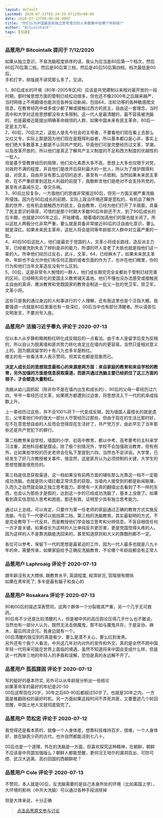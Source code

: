 ```yaml
---
layout: default
Lastmod: 2020-07-13T02:24:59.071285+00:00
date: 2020-07-12T00:00:00.000Z
title: "你们认为中国最具有独立思考意识的人多数集中在哪个年龄段?"
author: "Bitcointalk"
tags: [加速]
---
```



### 品葱用户 **Bitcointalk** 提问于 7/12/2020
    
如果从独立意识，不易洗脑程度排序的话，我认为应当是80后第一个档次，然后60后70后第二档，然后是90后第三档，然后是40后50后第四档，档次最低是00后。  
手机打字，排版就不讲究那么多了，见谅。  
  
1，80后成长的环境（80年-2005年区间）应该是共党建制以来相对最开放的一段时期，那时候思想方面的管制已经松动很多，但也还不像2000年之后越来越严，当时网络上不用翻墙也能浏览各种反动新闻，包括64，法轮功等的各种敏感图文信息，在教育经历中或多或少都了解或接触过西方的民主，自由这一套理念，当时高中和大学对这些思想都没有太多限制。这一代人是最清醒的，最不容易被洗脑的，也是最接近能提出明确革命纲领的人群，如果中国未来有民主革命，80后一定是主力军。  
2，60后，70后次之，这批人是先今社会的主导者，不要看他们现在看上去那么又红又专，实际上那是因为他们现在是既得利益者，所以基本都口是心非，事实上他们绝大多数基本上都是不认同共产党的。毕竟他们可是完整经历过文革，学潮，以及改革开放的，所以他们是真正了解共产主义制度的不足和西方制度的优越性的一批人。  
但是基于受教育经历的局限，他们文化素质大多不高，思想上大多也仅限于对党，对政府不满的程度，并且他们是改开后获利最大的一批人，所以为了维护既得利益，对民主，自由并没有那么迫切的追求，甚至有一点抵制。当然如果未来民主革命，在不严重损害到这批人利益的前提下，我敢断言他们是绝对不会支持共党的，甚至有点喜闻乐见，幸灾乐祸。  
3，90后比较复杂，一方面他们的思维非常接近80后，但另一方面又被严重洗脑所侵蚀。因为在90后成长的前期，实际上政治环境还算是宽松的，有机会了解外面的世界，也有机会接触西方的民主，自由教育，已经为他们打开了半扇窗，具备了民主意识的萌芽，可惜的是那个时期大多数90后年龄还不大，到了90后成长的后半期，也就是2005年之后，开始建墙，随着墙的加高他们的窗也就关闭了。所以这批人两极分化非常严重，要么就是具备非常接近80后的泛自由化意识，要么就是深红。如果未来民主革命，这批人将会是同等年龄层次人群中对立最严重的一批。  
4，40后50后这批人，他们是最忠于党国的人，文革小将成长路线，造反派主力军，已经被洗到失去了辨别是非的能力，所谓的坏人变老了大抵也就是指他们这一辈的人。所幸他们经历过反右，武斗，文革，64，已经麻木了，如果未来民主革命，年龄也不会允许他们有任何正面的或者负面的作为了，也许在他们眼里，你的行为和他们当年文革造反没有什么区别。  
5，00后，这是非常令人惋惜的一群人，他们成长期完完全全都处于管制已经完善的区间，已经畸形异化的爱国主义教育铺天盖地，他们不懂也没办法感受或接触民主自由的真谛，鹰派教育和党既国家的教育会制造一批又一批的党卫军，禁卫军，文革小将。  
  
这些只是我的通过身边的人和事进行的个人理解，还有我这里也是个泛指大概，我要强调一点就是80后里面也有一些深红，00后当中也有部分清醒者。所以请各位文明发言，不要对号入座。
    
                

### 品葱用户 **活摘刁近乎睾丸** 评论于 2020-07-13
        
仅以本人从岁静和略微粉红转化成反贼后的一点看法。由于本人是留学后变为反贼的，所以自认为脱离墙和匪共势力转化肯定比在墙内的更容易，当然只是相对意义上的。因为据说留学的十有八九也多半是粉红。  
楼主的有一些看法本人表示赞同。但其实也都是现象而已。  
  
**决定人成长后的思想观念最核心的来源是两方面：来自家庭的教育和来自学校的教育，另外加强的方面是信息获取渠道，而匪共通过洗脑主要已经抓住了这三方面的根子，才会塑造大量粉红。**  
  
洗脑从幼儿园抓起（除非你不是在墙内出生和成长的），90后的父母一辈经历过六四，爷爷一辈经历过文革，如果两方都遭到过迫害，将思想流入下一代的机率成指数上升。  
  
上一辈经历过这些，并不会100%将下一代变成反贼，因为墙国人最擅长的就是遗忘，父爷辈他们中的很大一部分人尽管经历过那些，但由于现在的生活比那时好，在不在意思想自由的人反而会觉得现在生活好了，共产党万岁，由此早忘了当年那些还是共产党犯下的罪行。  
  
第二档教育来自学校，墙国的小学、初高中教育，都以中考、高考要考的主科来学习注重，其他科目都是摆设。除了极个别情况外，学校不会加强政治教育，但有例外，比如某些学校的历史老师会在私下里提到六四，当然也不会详说。大学里，已经发生了好几次教授被关事件，很显然，这是匪共认为必须控制的关键，大学生的思想觉醒是很危险的。  
  
第三档是信息获取渠道，这一档如果没有前两方面的辅佐那么光靠这一档不一定能成功洗脑。也就是防火墙拦截正常讯息的获取，当墙内人接受到的都是新闻联播，久而久之自然就会缺乏独立思考能力。即使有一天真的翻墙出去看到了不一样的东西，也会认为那些才是假的，达到这一步的已经成功洗脑了，基本上没救了。如果看到真实信息陷入思考和困惑，那还有救，证明至少具有独立思考能力。  
  
通过以上总结，可以肯定，只要作为第一任老师的家庭通过正确的教育方式实施反洗脑，今后下一代便可以抵挡第二档、第三档的洗脑教育。其实最聪明的方式，不是完全教导下一代反共，而是教授他们学会独立思考和分辨信息，不盲目相信任何一方才是关键。如果成长为这样的人比单纯反共更厉害，更是党国觉得头疼的人。因为这样的人不是靠洗脑能洗回来的，甚至知道原则和大义的靠酷刑都不一定。  
  
各位可以参考，保留下一代的思想是最紧迫的工作，因为一代人最多也就是八九十年的命，需要传承，如果家庭给予正确反洗脑教育，不论哪个年龄段都会有正常人
        
                

### 品葱用户 **Laphroaig** 评论于 2020-07-13
        
跟年齡沒有太大關係, 跟教育水平, 英語程度, 經濟狀況, 官階很有關係  
如果在黑牢死了, 多半是最有腦子和良心的
        
                

### 品葱用户 **Rosakara** 评论于 2020-07-13
        
90和00后的描述深表赞同，这两个群体一个分裂极其严重，另一个几乎无可救药。  
90后有不少还是比较清醒的人，但是被中共的高压舆论压得几乎什么也不敢说，当然也有一部分人认为，既然无法击倒魔鬼，那不如与魔鬼共存，于是妥协、麻木、最后同流合污。我身边就有一个。  
00后清醒的我见到的真是极少，要么是漠不关心，要么红到发黑。  
另外还有个我个人看法，中共这几年对内对外的宣传和外交，真的是全然不顾中国年轻一代将来可能在世界上面临的境遇，虽然不知道将来中国会变成什么样，但是这一代两岸三地的年轻人的矛盾和误解，恐怕是真的永远解不开了。
        
                

### 品葱用户 **孤孤狸固** 评论于 2020-07-12
        
写的挺好的基本符实, 另外可以从年龄层分析出一些结论  
如果革命军的最好的年纪是20-50  
00后这帮现在20岁，30年之后60-90后都超过50岁了。也就是30年之内，一方面是推翻政权的最好时机，另一方面如果这段时间不弄死共匪，又要墨迹几个轮回觉醒，中国土地人文就彻底毁完了。
        
                

### 品葱用户 **范松忠** 评论于 2020-07-12
        
我觉得还是看本质的，就像一个人身体差，想靠科技维持百岁，很难，一个人身体好，放在缺医少药的古代，也许自然都能活到七八十。  
  
00后也是一个道理，外在的洗脑是一方面，但喜欢探究这种精神，在朝鲜，朝鲜不应该是中共国加强版么？朝鲜人都能觉醒，更何况王培尔的漏洞百出、可防可控、武汉大逃离、高价回国的西朝鲜呢？
        
                

### 品葱用户 **Cole** 评论于 2020-07-13
        
不赞同，本人就是00后，反洗脑需要的是自己本身所处的环境（比如美国上学），大环境的影响（中共大洗脑）可以通过各种手段消除掉  
  
但是大体来说，十分正确
        
                





> [点击品葱原文参与讨论](https://pincong.rocks/question/28429)


